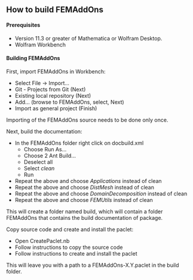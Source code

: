 
## How to build FEMAddOns


#### Prerequisites
* Version 11.3 or greater of Mathematica or Wolfram Desktop.
* Wolfram Workbench

#### Building FEMAddOns 
First, import FEMAddOns in Workbench:
* Select File -> Import...
* Git - Projects from Git (Next)
* Existing local repository (Next)
* Add... (browse to FEMAddOns, select, Next)
* Import as general project (Finish)

Importing of the FEMAddOns source needs to be done only once.


Next, build the documentation:
* In the FEMAddOns folder right click on docbuild.xml
  * Choose Run As...
  * Choose 2 Ant Build...
  * Deselect all 
  * Select *clean*
  * Run
* Repeat the above and choose *Applications* instead of clean
* Repeat the above and choose *DistMesh* instead of clean
* Repeat the above and choose *DomainDecomposition* instead of clean
* Repeat the above and choose *FEMUtils* instead of clean

This will create a folder named build, which will contain a folder FEMAddOns that contains the build documentation of package.

Copy source code and create and install the paclet:
* Open CreatePaclet.nb
* Follow instructions to copy the source code
* Follow instructions to create and install the paclet

This will leave you with a path to a FEMAddOns-X.Y.paclet in the build folder.
